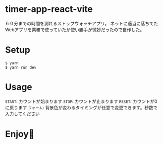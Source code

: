 # timer-app-react-vite
６０分までの時間を測れるストップウォッチアプリ。
ネットに適当に落ちてたWebアプリを業務で使っていたが使い勝手が微妙だったので自作した。

# Setup

```
$ yarn
$ yarn run dev
```

# Usage

`START`: カウントが始まります
`STOP`: カウントが止まります
`RESET`: カウントが0に戻ります
`フォーム`: 背景色が変わるタイミングが任意で変更できます。秒数で入力してください

# Enjoy👋
